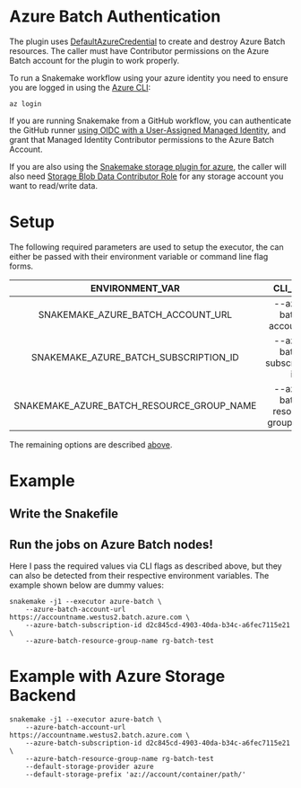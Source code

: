 # Azure Batch Authentication

The plugin uses [DefaultAzureCredential](https://learn.microsoft.com/en-us/python/api/azure-identity/azure.identity.defaultazurecredential?view=azure-python) to create and destroy Azure Batch resources. The caller must have Contributor permissions on the Azure Batch account for the plugin to work properly. 

To run a Snakemake workflow using your azure identity you need to ensure you are logged in using the [Azure CLI](https://learn.microsoft.com/en-us/cli/azure/):

```
az login
```

If you are running Snakemake from a GitHub workflow, you can authenticate the GitHub runner [using OIDC with a User-Assigned Managed Identity](https://docs.github.com/en/actions/deployment/security-hardening-your-deployments/configuring-openid-connect-in-azure), and grant that Managed Identity Contributor permissions to the Azure Batch Account. 

If you are also using the [Snakemake storage plugin for azure](https://snakemake.github.io/snakemake-plugin-catalog/plugins/storage/azure.html), the caller will also need [Storage Blob Data Contributor Role](https://learn.microsoft.com/en-us/azure/role-based-access-control/built-in-roles/storage#storage-blob-data-contributor) for any storage account you want to read/write data.

# Setup

The following required parameters are used to setup the executor, the can either be passed with their environment variable or command line flag forms. 

| ENVIRONMENT_VAR | CLI_FLAG | REQUIRED |
| :--------------:|:--------:|:---------|
|SNAKEMAKE_AZURE_BATCH_ACCOUNT_URL| --azure-batch-account-url | True |
|SNAKEMAKE_AZURE_BATCH_SUBSCRIPTION_ID| --azure-batch-subscription-id | True |
|SNAKEMAKE_AZURE_BATCH_RESOURCE_GROUP_NAME| --azure-batch-resource-group-name | True |

The remaining options are described [above](https://snakemake.github.io/snakemake-plugin-catalog/plugins/executor/azure-batch.html#usage).


# Example 

## Write the Snakefile

## Run the jobs on Azure Batch nodes!

Here I pass the required values via CLI flags as described above, but they can also be detected from their respective environment variables. The example shown below are dummy values:

```
snakemake -j1 --executor azure-batch \
    --azure-batch-account-url https://accountname.westus2.batch.azure.com \
    --azure-batch-subscription-id d2c845cd-4903-40da-b34c-a6fec7115e21 \
    --azure-batch-resource-group-name rg-batch-test
```


# Example with Azure Storage Backend


```
snakemake -j1 --executor azure-batch \
    --azure-batch-account-url https://accountname.westus2.batch.azure.com \
    --azure-batch-subscription-id d2c845cd-4903-40da-b34c-a6fec7115e21 \
    --azure-batch-resource-group-name rg-batch-test
    --default-storage-provider azure
    --default-storage-prefix 'az://account/container/path/'
```
